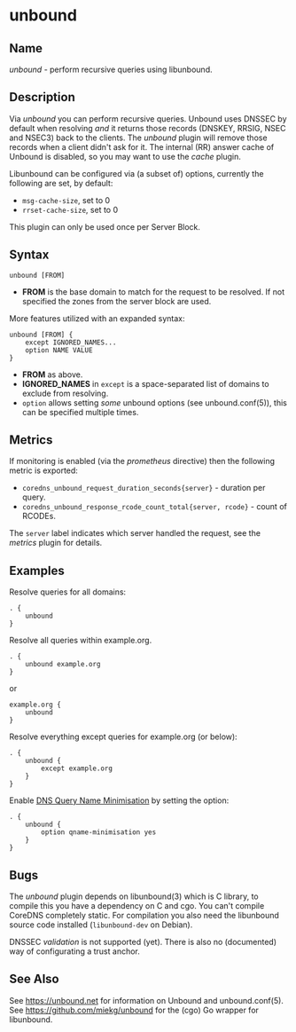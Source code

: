 # unbound

## Name

*unbound* - perform recursive queries using libunbound.

## Description

Via *unbound* you can perform recursive queries. Unbound uses DNSSEC by default when resolving *and*
it returns those records (DNSKEY, RRSIG, NSEC and NSEC3) back to the clients. The *unbound* plugin
will remove those records when a client didn't ask for it. The internal (RR) answer cache of Unbound
is disabled, so you may want to use the *cache* plugin.

Libunbound can be configured via (a subset of) options, currently the following are set, by default:

* `msg-cache-size`, set to 0
* `rrset-cache-size`, set to 0

This plugin can only be used once per Server Block.

## Syntax

~~~
unbound [FROM]
~~~

* **FROM** is the base domain to match for the request to be resolved. If not specified the zones
  from the server block are used.

More features utilized with an expanded syntax:

~~~
unbound [FROM] {
    except IGNORED_NAMES...
    option NAME VALUE
}
~~~

* **FROM** as above.
* **IGNORED_NAMES** in `except` is a space-separated list of domains to exclude from resolving.
* `option` allows setting *some* unbound options (see unbound.conf(5)), this can be specified multiple
  times.

## Metrics

If monitoring is enabled (via the *prometheus* directive) then the following metric is exported:

* `coredns_unbound_request_duration_seconds{server}` - duration per query.
* `coredns_unbound_response_rcode_count_total{server, rcode}` - count of RCODEs.

The `server` label indicates which server handled the request, see the *metrics* plugin for details.

## Examples

Resolve queries for all domains:
~~~ corefile
. {
    unbound
}
~~~

Resolve all queries within example.org.

~~~ corefile
. {
    unbound example.org
}
~~~

or

~~~ corefile
example.org {
    unbound
}
~~~

Resolve everything except queries for example.org (or below):

~~~ corefile
. {
    unbound {
        except example.org
    }
}
~~~

Enable [DNS Query Name Minimisation](https://tools.ietf.org/html/rfc7816) by setting the option:

~~~ corefile
. {
    unbound {
        option qname-minimisation yes
    }
}
~~~

## Bugs

The *unbound* plugin depends on libunbound(3) which is C library, to compile this you have
a dependency on C and cgo. You can't compile CoreDNS completely static. For compilation you
also need the libunbound source code installed (`libunbound-dev` on Debian).

DNSSEC *validation* is not supported (yet). There is also no (documented) way of configurating
a trust anchor.

## See Also

See <https://unbound.net> for information on Unbound and unbound.conf(5). See
<https://github.com/miekg/unbound> for the (cgo) Go wrapper for libunbound.
